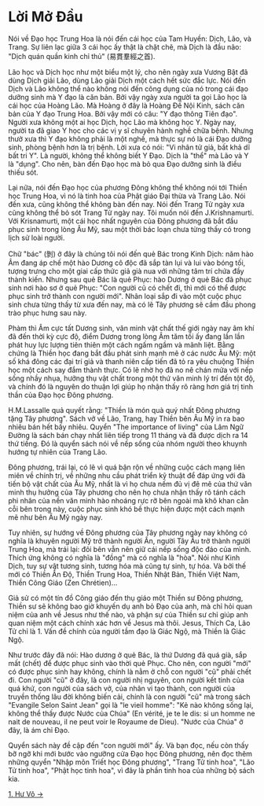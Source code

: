 # Lời Mở Đầu

Nói về Đạo học Trung Hoa là nói đến cái học của Tam Huyền: Dịch, Lão, và Trang.
Sự liên lạc giữa 3 cái học ấy thật là chặt chẽ, mà Dịch là đầu não: "Dịch quán
quần kinh chỉ thủ" (易貫羣經之首).

Lão học và Dịch học như một biểu một lý, cho nên ngày xưa Vương Bật đã dùng Dịch
giải Lão, dùng Lão giải Dịch một cách hết sức đắc lực. Nói đến Dịch và Lão không
thể nào không nói đến công dụng của nó trong cái đạo dưỡng sinh mà Y đạo là căn
bản. Bởi vậy ngày xưa người ta gọi Lão học là cái học của Hoàng Lão. Mà Hoàng ở
đây là Hoàng Đế Nội Kinh, sách căn bản của Y đạo Trung Hoa. Bởi vậy mới có câu:
"Y đạo thông Tiên đạo". Người xưa không một ai học Dịch, học Lão mà không học Y.
Ngày nay, người ta đã giao Y học cho các vị y sĩ chuyên hành nghề chữa bệnh.
Nhưng thưở xưa thì Y đạo không phải là một nghề, mà thực sự nó là cái Đạo dưỡng
sinh, phòng bệnh hơn là trị bệnh. Lời xưa có nói: "Vi nhân tử giả, bất khả dĩ
bất tri Y". Là người, không thể không biết Y Đạo. Dịch là "thể" mà Lão và Y là
"dụng". Cho nên, bàn đến Đạo học mà bỏ qua Đạo dưỡng sinh là điều thiếu sót.

Lại nữa, nói đến Đạo học của phương Đông không thể không nói tới Thiền học Trung
Hoa, vì nó là tinh hoa của Phật giáo Đại thừa và Trang Lão. Nói đến xưa, cũng
không thể không bàn đến nay. Nói đến Trang Tử ngày xưa cũng không thể bỏ sót
Trang Tử ngày nay. Tôi muốn nói đến J.Krishnamurti. Với Krisnamurti, một cái học
nhất nguyên của Đông phương đã bắt đầu phục sinh trong lòng Âu Mỹ, sau một thời
bác loạn chưa từng thấy có trong lịch sử loài người.

Chữ "bác" (剝) ở đây là chúng tôi nói đến quẻ Bác trong Kinh Dịch: năm hào Âm
đang áp chế một hào Dương cô độc đã sắp tàn lụi và lui vào bóng tối, tượng trưng
cho một giai cấp thức giả già nua với những tâm trí chứa đầy thành kiến. Nhưng
sau quẻ Bác là quẻ Phục: hào Dương ở quẻ Bác đã phục sinh nơi hào sơ ở quẻ Phục:
"Con người cũ có chết đi, thì mới có thể được phục sinh trở thành con người mới".
Nhân loại sắp đi vào một cuộc phục sinh chưa từng thấy từ xưa đến nay, mà có lẽ
Tây phương sẽ cầm đầu phong trào phục hưng sau này.

Phàm thì Âm cực tất Dương sinh, văn minh vật chất thế giới ngày nay âm khí đã
đến thời kỳ cực độ, điểm Dương trong lòng Âm tăm tối ấy đang lần lần phát huy
lực lượng tiên thiên một cách ngấm ngầm và mãnh liệt. Bằng chứng là Thiền học
đang bắt đầu phát sinh mạnh mẽ ở các nước Âu Mỹ: một số khá đông các đại trí
giả và thanh niên cấp tiến đã tỏ ra yêu chuộng Thiền học một cách say đắm thành
thực. Có lẽ nhờ họ đã no nê chán mứa với nếp sống nhầy nhụa, hưởng thụ vật chất
trong một thứ văn minh lý trí đến tột độ, và chính đó là nguyên do thuận lợi
giúp họ nhận thấy rõ ràng hơn giá trị tinh thần của Đạo học Đông phương.

H.M.Lassalle quả quyết rằng: "Thiền là món quà quý nhất Đông phương tặng Tây
phương". Sách vở về Lão, Trang, hay Thiền bên Âu Mỹ in ra bao nhiêu bán hết bấy
nhiêu. Quyển "The importance of living" của Lâm Ngữ Đường là sách bán chạy nhất
liên tiếp trong 11 tháng và đã được dịch ra 14 thứ tiếng. Đó là quyển sách nói
về nếp sống của nhóm người theo khuynh hướng tự nhiên của Trang Lão.

Đông phương, trái lại, có lẽ vì quá bận rộn về những cuộc cách mạng liên miên về
chính trị, về những nhu cầu phát triển kỹ thuật để đáp ứng với đà tiến bộ vật
chất của Âu Mỹ, nhất là vì họ chưa nếm đủ vị đê mê của thứ văn minh thụ hưởng
của Tây phương cho nên họ chưa nhận thấy rõ tánh cách phi nhân của nền văn minh
hào nhoáng rực rỡ bên ngoài mà khô khan cằn cỗi bên trong này, cuộc phục sinh
khó bề thực hiện được một cách mạnh mẽ như bên Âu Mỹ ngày nay.

Tuy nhiên, sự hướng về Đông phương của Tây phương ngày nay không có nghĩa là
khuyên người Mỹ trở thành người Ấn, người Tây Âu trở thành người Trung Hoa, mà
trái lại: đôi bên vẫn nên giữ cái nếp sống độc đáo của mình. Thích ứng không có
nghĩa là "đồng" mà có nghĩa là "hòa". Nói như Kinh Dịch, tuy sự vật tương sinh,
tương hóa mà cũng tự sinh, tự hóa. Và bởi thế mới có Thiền Ấn Độ, Thiền Trung
Hoa, Thiền Nhật Bản, Thiền Việt Nam, Thiền Công Giáo (Zen Chrétien)...

Giả sử có một tín đồ Công giáo đến thụ giáo một Thiền sư Đông phương, Thiền sư
sẽ không bao giờ khuyến dụ anh bỏ Đạo của anh, mà chỉ hỏi quan niệm của anh về
Jesus như thế nào, và phận sự của Thiền sư chỉ giúp anh quan niệm một cách chính
xác hơn về Jesus mà thôi. Jesus, Thích Ca, Lão Tử chỉ là 1. Vấn đề chính của
người tầm đạo là Giác Ngộ, mà Thiền là Giác Ngộ.

Như trước đây đã nói: Hào dương ở quẻ Bác, là thứ Dương đã quá già, sắp mất
(chết) để được phục sinh vào thời quẻ Phục. Cho nên, con người "mới" có được
phục sinh hay không, chính là nằm ở chỗ con người "cũ" phải chết đi. Con người
"cũ" ở đây, là con người nhị nguyên, con người kết tinh của quá khứ, con người
của sách vở, của nhân vi tạo thành, con người của truyền thống lâu đời không
biến cải, chính là con người "cũ" mà trong sách "Evangile Selon Saint Jean" gọi
là "le vieil homme": "Kẻ nào không sống lại, không thể thấy được Nước của Chúa"
(En vérité, je te le dis: si un homme ne nait de nouveau, il ne peut voir le
Royaume de Dieu). "Nước của Chúa" ở đây, là ám chỉ Đạo.

Quyển sách này đề cập đến "con người mới" ấy. Và bạn đọc, nếu còn thấy bỡ ngỡ
khi mới bước vào ngưỡng cửa Đạo học Đông phương, nên đọc thêm những quyển "Nhập
môn Triết học Đông phương", "Trang Tử tinh hoa", "Lão Tử tinh hoa", "Phật học
tinh hoa", vì đây là phần tinh hoa của những bộ sách kia.

[1. Hư Vô &rarr;](https://github.com/thaicuc/tinh-hoa-dao-hoc/blob/master/contents/01-hu-vo.md)
